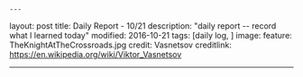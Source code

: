 	---
layout: post
title: Daily Report - 10/21
description: "daily report -- record what I learned today"
modified: 2016-10-21
tags: [daily log, ]
image:
  feature: TheKnightAtTheCrossroads.jpg
  credit: Vasnetsov
  creditlink: https://en.wikipedia.org/wiki/Viktor_Vasnetsov

---
